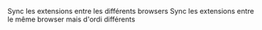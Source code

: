 Sync les extensions entre les différents browsers
Sync les extensions entre le même browser mais d'ordi différents